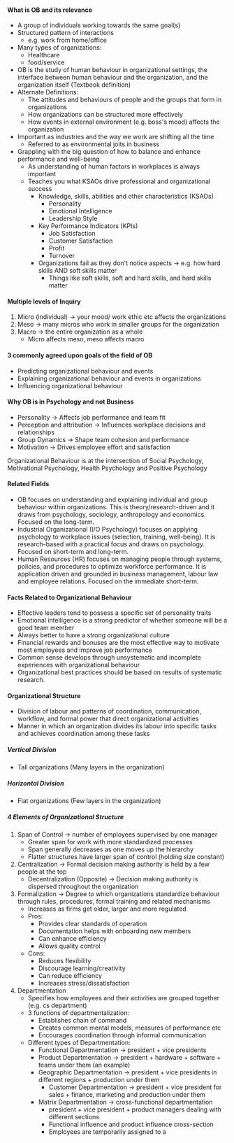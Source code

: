 #### What is OB and its relevance
- A group of individuals working towards the same goal(s)
- Structured pattern of interactions
	- e.g. work from home/office 
- Many types of organizations:
	- Healthcare
	- food/service
- OB is the study of human behaviour in organizational settings, the interface between human behaviour and the organization, and the organization itself (Textbook definition)
- Alternate Definitions:
	- The attitudes and behaviours of people and the groups that form in organizations
	- How organizations can be structured more effectively
	- How events in external environment (e.g. boss's mood) affects the organization
- Important as industries and the way we work are shifting all the time 
	- Referred to as environmental jolts in business
- Grappling with the big question of how to balance and enhance performance and well-being
	- As understanding of human factors in workplaces is always important
	- Teaches you what KSAOs drive professional and organizational success
		- Knowledge, skills, abilities and other characteristics (KSAOs)
			- Personality
			- Emotional Intelligence
			- Leadership Style
		- Key Performance Indicators (KPIs)
			- Job Satisfaction
			- Customer Satisfaction 
			- Profit
			- Turnover
		- Organizations fail as they don't notice aspects -> e.g. how hard skills AND soft skills matter
			- Things like soft skills, soft and hard skills, and hard skills matter
#### Multiple levels of Inquiry
1.  Micro (individual) -> your mood/ work ethic etc affects the organizations
2. Meso -> many micros who work in smaller groups for the organization
3. Macro -> the entire organization as a whole
	- Micro affects meso, meso affects macro
#### 3 commonly agreed upon goals of the field of OB
- Predicting organizational behaviour and events
- Explaining organizational behaviour and events in organizations
- Influencing organizational behaviour 
#### Why OB is in Psychology and not Business
- Personality -> Affects job performance and team fit
- Perception and attribution -> Influences workplace decisions and relationships
- Group Dynamics -> Shape team cohesion and performance
- Motivation -> Drives employee effort and satisfaction
  
Organizational Behaviour is at the intersection of Social Psychology, Motivational Psychology, Health Psychology and Positive Psychology
#### Related Fields
- OB focuses on understanding and explaining individual and group behaviour within organizations. This is theory/research-driven and it draws from psychology, sociology, anthropology and economics. Focused on the long-term. 
- Industrial Organizational (I/O Psychology) focuses on applying psychology to workplace issues (selection, training, well-being). It is research-based with a practical focus and draws on psychology. Focused on short-term and long-term. 
- Human Resources (HR) focuses on managing people through systems, policies, and procedures to optimize workforce performance. It is application driven and grounded in business management, labour law and employee relations. Focused on the immediate short-term.
#### Facts Related to Organizational Behaviour
- Effective leaders tend to possess a specific set of personality traits
- Emotional intelligence is a strong predictor of whether someone will be a good team member
- Always better to have a strong organizational culture
- Financial rewards and bonuses are the most effective way to motivate most employees and improve job performance
- Common sense develops through unsystematic and incomplete experiences with organizational behaviour
- Organizational best practices should be based on results of systematic research. 
#### Organizational Structure
- Division of labour and patterns of coordination, communication, workflow, and formal power that direct organizational activities
- Manner in which an organization divides its labour into specific tasks and achieves coordination among these tasks
##### Vertical Division
- Tall organizations (Many layers in the organization)
##### Horizontal Division
- Flat organizations (Few layers in the organization)
##### 4 Elements of Organizational Structure
1. Span of Control -> number of employees supervised by one manager
	- Greater span for work with more standardized processes
	- Span generally decreases as one moves up the hierarchy
	- Flatter structures have larger span of control (holding size constant)
2. Centralization -> Formal decision making authority is held by a few people at the top
	- Decentralization (Opposite) -> Decision making authority is dispersed throughout the organization
3. Formalization -> Degree to which organizations standardize behaviour through rules, procedures, formal training and related mechanisms
	- Increases as firms get older, larger and more regulated
	- Pros:
		- Provides clear standards of operation
		- Documentation helps with onboarding new members
		- Can enhance efficiency
		- Allows quality control
	- Cons:
		- Reduces flexibility
		- Discourage learning/creativity
		- Can reduce efficiency
		- Increases stress/dissatisfaction
4. Departmentation
	- Specifies how employees and their activities are grouped together (e.g. cs department)
	- 3 functions of departmentalization: 
		- Establishes chain of command
		- Creates common mental models, measures of performance etc
		- Encourages coordination through informal communication
	- Different types of Departmentation: 
		- Functional Departmentation -> president + vice presidents
		- Product Departmentation -> president + hardware + software + teams under them (an example)
		- Geographic Departmentation -> president + vice presidents in different regions + production under them
			- Customer Departmentation -> president + vice president for sales + finance, marketing and production under them
		- Matrix Departmentation -> cross-functional departmentation
			- president + vice president + product managers dealing with different sections
			- Functional influence and product influence cross-section
			- Employees are temporarily assigned to a 